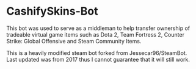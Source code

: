 # CashifySkins-Bot

This bot was used to serve as a middleman to help transfer ownership of tradeable virtual game items such as Dota 2, Team Fortress 2, Counter Strike: Global Offensive and Steam Community Items.



This is a heavily modified steam bot forked from Jessecar96/SteamBot.
Last updated was from 2017 thus I cannot guarantee that it will still work.
